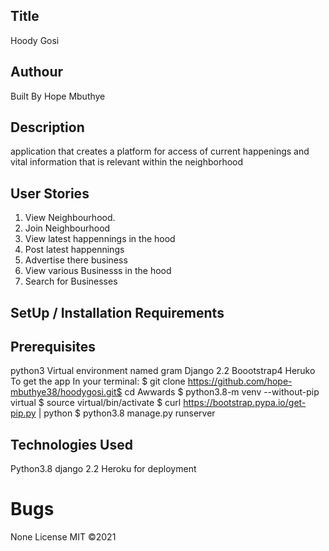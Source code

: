 ## Title
Hoody Gosi
## Authour
Built By Hope Mbuthye

## Description
application that creates a platform for access of current happenings and vital information that is relevant within the neighborhood

## User Stories
1. View Neighbourhood.
2. Join Neighbourhood
3. View latest happennings in the hood
 4. Post latest happennings
 5. Advertise there business
 6. View various Businesss in the hood
 7. Search for Businesses

## SetUp / Installation Requirements

## Prerequisites
python3
Virtual environment named gram
Django 2.2
Boootstrap4
Heruko
To get the app
In your terminal: $ git clone https://github.com/hope-mbuthye38/hoodygosi.git$ cd Awwards $ python3.8-m venv --without-pip virtual $ source virtual/bin/activate $ curl https://bootstrap.pypa.io/get-pip.py | python $ python3.8 manage.py runserver

## Technologies Used
Python3.8
django 2.2
Heroku for deployment
# Bugs
None
License
MIT ©2021